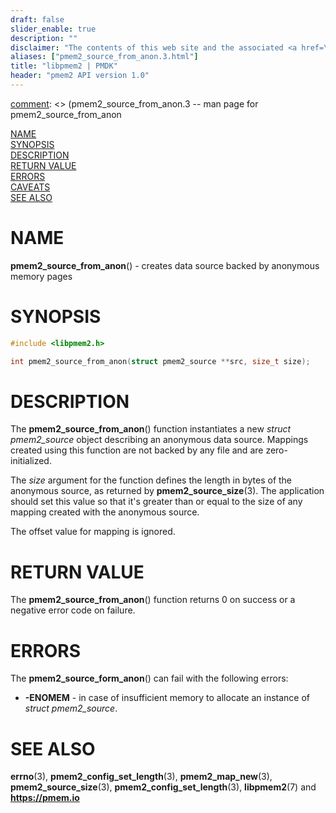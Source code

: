 ```yaml
---
draft: false
slider_enable: true
description: ""
disclaimer: "The contents of this web site and the associated <a href=\"https://github.com/pmem\">GitHub repositories</a> are BSD-licensed open source."
aliases: ["pmem2_source_from_anon.3.html"]
title: "libpmem2 | PMDK"
header: "pmem2 API version 1.0"
---
```


[comment]: <> (SPDX-License-Identifier: BSD-3-Clause)
[comment]: <> (Copyright 2020, Intel Corporation)

[comment]: <> (pmem2_source_from_anon.3 -- man page for pmem2_source_from_anon

[NAME](#name)<br />
[SYNOPSIS](#synopsis)<br />
[DESCRIPTION](#description)<br />
[RETURN VALUE](#return-value)<br />
[ERRORS](#errors)<br />
[CAVEATS](#caveats)<br />
[SEE ALSO](#see-also)<br />

# NAME #

**pmem2_source_from_anon**() - creates data source backed by anonymous memory pages

# SYNOPSIS #

```c
#include <libpmem2.h>

int pmem2_source_from_anon(struct pmem2_source **src, size_t size);
```

# DESCRIPTION #

The **pmem2_source_from_anon**() function instantiates a new *struct pmem2_source*
object describing an anonymous data source. Mappings created using this function
are not backed by any file and are zero-initialized.

The *size* argument for the function defines the length in bytes of the anonymous
source, as returned by **pmem2_source_size**(3). The application should set
this value so that it's greater than or equal to the size of any mapping created
with the anonymous source.

The offset value for mapping is ignored.

# RETURN VALUE #

The **pmem2_source_from_anon**() function returns 0 on success
or a negative error code on failure.

# ERRORS #

The **pmem2_source_form_anon**() can fail with the following errors:

* **-ENOMEM** - in case of insufficient
memory to allocate an instance of *struct pmem2_source*.

# SEE ALSO #
**errno**(3), **pmem2_config_set_length**(3), **pmem2_map_new**(3),
**pmem2_source_size**(3), **pmem2_config_set_length**(3), **libpmem2**(7)
and **<https://pmem.io>**
